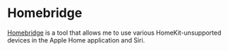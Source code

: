 # Homebridge

[Homebridge](https://github.com/nfarina/homebridge) is a tool that allows me to use various HomeKit-unsupported devices in the Apple Home application and Siri.
